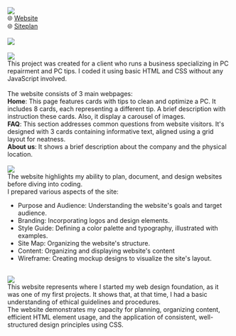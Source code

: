 <picture><img src="https://img.shields.io/badge/FIX YOUR PC-purple?label=web"></picture><br>
🌐 <a href="https://ndamatta.github.io/WDD130-BYU-Idaho/fixyourpc/">Website</a><br>
🌐 <a href="https://ndamatta.github.io/WDD130-BYU-Idaho/fixyourpc/site-plan.html">Siteplan</a><br>
<br>
<picture><img src="https://img.shields.io/badge/DESCRIPTION:-blue"></picture><br>
<br>
<picture><img src="https://img.shields.io/badge/Website:-blue"></picture><br>
This project was created for a client who runs a business specializing in PC repairment and PC tips. I coded it using basic HTML and CSS without any JavaScript involved.<br>
<br>
The website consists of 3 main webpages:<br>
<b>Home</b>: This page features cards with tips to clean and optimize a PC. It includes 8 cards, each representing a different tip. A brief description with instruction these cards. Also, it display a carousel of images.<br>
<b>FAQ</b>: This section addresses common questions from website visitors. It's designed with 3 cards containing informative text, aligned using a grid layout for neatness.<br>
<b>About us</b>: It shows a brief description about the company and the physical location.<br>
<br>
<picture><img src="https://img.shields.io/badge/Siteplan:-blue"></picture><br>
The website highlights my ability to plan, document, and design websites before diving into coding.<br>
I prepared various aspects of the site:
<ul>
    <li>Purpose and Audience: Understanding the website's goals and target audience.</li>
    <li>Branding: Incorporating logos and design elements.</li>
    <li>Style Guide: Defining a color palette and typography, illustrated with examples.</li>
    <li>Site Map: Organizing the website's structure.</li>
    <li>Content: Organizing and displaying website's content</li>
    <li>Wireframe: Creating mockup designs to visualize the site's layout.  </li>
</ul>
<br>
<picture><img src="https://img.shields.io/badge/Conclusion:-blue"></picture><br>
This website represents where I started my web design foundation, as it was one of my first projects. It shows that, at that time, I had a basic understanding of ethical guidelines and procedures.<br>
The website demonstrates my capacity for planning, organizing content, efficient HTML element usage, and the application of consistent, well-structured design principles using CSS.



